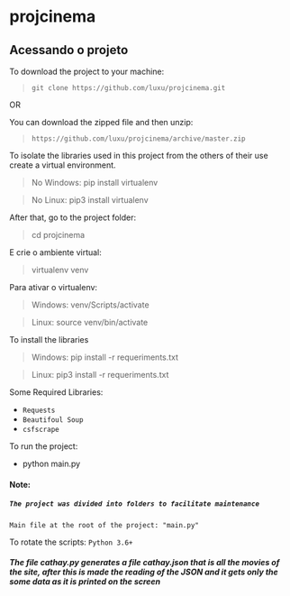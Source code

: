 # projcinema

## Acessando o projeto

To download the project to your machine:
> `git clone https://github.com/luxu/projcinema.git`

OR

You can download the zipped file and then unzip:
> `https://github.com/luxu/projcinema/archive/master.zip`

To isolate the libraries used in this project from the others of their use create a virtual environment.

> No Windows: pip install virtualenv

> No Linux: pip3 install virtualenv

After that, go to the project folder:
> cd projcinema

E crie o ambiente virtual:

> virtualenv venv

Para ativar o virtualenv:

> Windows: venv/Scripts/activate

> Linux: source venv/bin/activate


To install the libraries
> Windows: pip install -r requeriments.txt

> Linux: pip3 install -r requeriments.txt

Some Required Libraries:
* `Requests`
* `Beautifoul Soup`
* `csfscrape`

To run the project:
- python main.py

#### Note:
##### `The project was divided into folders to facilitate maintenance`

```
Main file at the root of the project: "main.py"
```

To rotate the scripts: `Python 3.6+`

##### The file cathay.py generates a file cathay.json that is all the movies of the site, after this is made the reading of the JSON and it gets only the some data as it is printed on the screen

